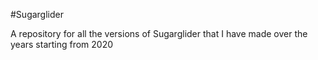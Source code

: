 #Sugarglider

A repository for all the versions of Sugarglider that I have made over the years starting from 2020
